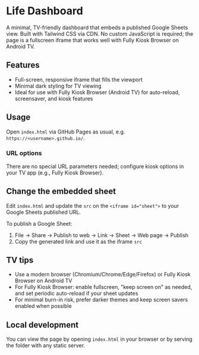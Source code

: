 # Life Dashboard

A minimal, TV-friendly dashboard that embeds a published Google Sheets view. Built with Tailwind CSS via CDN. No custom JavaScript is required; the page is a fullscreen iframe that works well with Fully Kiosk Browser on Android TV.

## Features

- Full-screen, responsive iframe that fills the viewport
- Minimal dark styling for TV viewing
- Ideal for use with Fully Kiosk Browser (Android TV) for auto-reload, screensaver, and kiosk features

## Usage

Open `index.html` via GitHub Pages as usual, e.g. `https://<username>.github.io/`.

### URL options

There are no special URL parameters needed; configure kiosk options in your TV app (e.g., Fully Kiosk Browser).

## Change the embedded sheet

Edit `index.html` and update the `src` on the `<iframe id="sheet">` to your Google Sheets published URL.

To publish a Google Sheet:

1. File → Share → Publish to web → Link → Sheet → Web page → Publish
2. Copy the generated link and use it as the iframe `src`

## TV tips

- Use a modern browser (Chromium/Chrome/Edge/Firefox) or Fully Kiosk Browser on Android TV
- For Fully Kiosk Browser: enable fullscreen, "keep screen on" as needed, and set periodic auto-reload if your sheet updates
- For minimal burn-in risk, prefer darker themes and keep screen savers enabled when possible

## Local development

You can view the page by opening `index.html` in your browser or by serving the folder with any static server.
